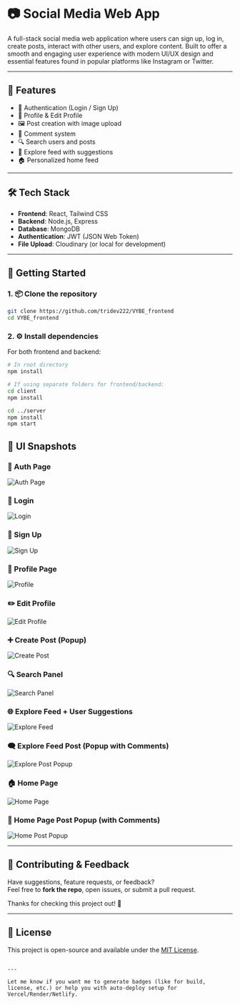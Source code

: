 # 📷 Social Media Web App

A full-stack social media web application where users can sign up, log in, create posts, interact with other users, and explore content. Built to offer a smooth and engaging user experience with modern UI/UX design and essential features found in popular platforms like Instagram or Twitter.

---

## 🚀 Features

- 🔐 Authentication (Login / Sign Up)
- 👤 Profile & Edit Profile
- 🖼️ Post creation with image upload
- 💬 Comment system
- 🔍 Search users and posts
- 🧭 Explore feed with suggestions
- 🏠 Personalized home feed

---

## 🛠️ Tech Stack

- **Frontend**: React, Tailwind CSS
- **Backend**: Node.js, Express
- **Database**: MongoDB
- **Authentication**: JWT (JSON Web Token)
- **File Upload**: Cloudinary (or local for development)

---

## 🧩 Getting Started

### 1. 📦 Clone the repository

```bash
git clone https://github.com/tridev222/VYBE_frontend
cd VYBE_frontend
```

### 2. ⚙️ Install dependencies

For both frontend and backend:

```bash
# In root directory
npm install

# If using separate folders for frontend/backend:
cd client
npm install

cd ../server
npm install
npm start

```

## 📸 UI Snapshots

### 🔐 Auth Page  
![Auth Page](https://github.com/user-attachments/assets/f6550c3c-f2a1-428e-b947-67e2c686408a)

### 🔑 Login  
![Login](https://github.com/user-attachments/assets/dc4f6f6c-674e-4a9a-815f-b311c251ce49)

### 📝 Sign Up  
![Sign Up](https://github.com/user-attachments/assets/d583c83f-2101-4099-8547-30d25644e764)

### 👤 Profile Page  
![Profile](https://github.com/user-attachments/assets/c15ab85b-4dca-47a9-a624-c7d00c6a077a)

### ✏️ Edit Profile  
![Edit Profile](https://github.com/user-attachments/assets/41ec0091-398d-46f8-a89c-a678c94e2eaa)

### ➕ Create Post (Popup)  
![Create Post](https://github.com/user-attachments/assets/7e3db89d-409a-4435-9876-2d5536c03fa5)

### 🔍 Search Panel  
![Search Panel](https://github.com/user-attachments/assets/751c013e-a6dc-4726-9966-64a928d1a919)

### 🌐 Explore Feed + User Suggestions  
![Explore Feed](https://github.com/user-attachments/assets/a8cdb5cf-794c-473c-8d51-a824cd5300c4)

### 🗨️ Explore Feed Post (Popup with Comments)  
![Explore Post Popup](https://github.com/user-attachments/assets/738638bb-5eb8-4024-8dfa-7966b728fcbb)

### 🏠 Home Page  
![Home Page](https://github.com/user-attachments/assets/de2d15c5-9f73-44ce-981a-1339c0c148b1)

### 💬 Home Page Post Popup (with Comments)  
![Home Post Popup](https://github.com/user-attachments/assets/75d40517-1188-474b-902b-082e0fb2fb76)

---

## 🤝 Contributing & Feedback

Have suggestions, feature requests, or feedback?  
Feel free to **fork the repo**, open issues, or submit a pull request.

Thanks for checking this project out! 🙌

---

## 📄 License

This project is open-source and available under the [MIT License](LICENSE).
```

---

Let me know if you want me to generate badges (like for build, license, etc.) or help you with auto-deploy setup for Vercel/Render/Netlify.
